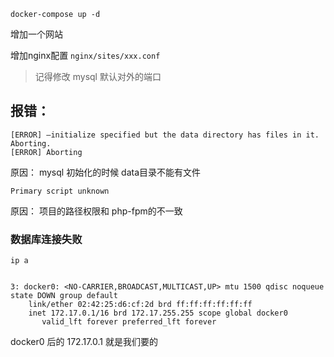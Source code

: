 ```
docker-compose up -d 
```

增加一个网站

增加nginx配置  `nginx/sites/xxx.conf`



> 记得修改 mysql 默认对外的端口




## 报错：

````
[ERROR] –initialize specified but the data directory has files in it. Aborting.
[ERROR] Aborting
````

原因： mysql 初始化的时候 data目录不能有文件



```
Primary script unknown
```

原因： 项目的路径权限和 php-fpm的不一致


### 数据库连接失败


```
ip a 


3: docker0: <NO-CARRIER,BROADCAST,MULTICAST,UP> mtu 1500 qdisc noqueue state DOWN group default
    link/ether 02:42:25:d6:cf:2d brd ff:ff:ff:ff:ff:ff
    inet 172.17.0.1/16 brd 172.17.255.255 scope global docker0
       valid_lft forever preferred_lft forever
```

docker0 后的 172.17.0.1 就是我们要的